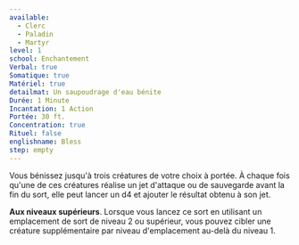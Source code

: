 ```yaml
---
available:
  - Clerc
  - Paladin
  - Martyr
level: 1
school: Enchantement
Verbal: true
Somatique: true
Matériel: true
detailmat: Un saupoudrage d'eau bénite
Durée: 1 Minute
Incantation: 1 Action
Portée: 30 ft.
Concentration: true
Rituel: false
englishname: Bless
step: empty
---
```

Vous bénissez jusqu'à trois créatures de votre choix à portée. À chaque fois qu'une de ces créatures réalise un jet d'attaque ou de sauvegarde avant la fin du sort, elle peut lancer un d4 et ajouter le résultat obtenu à son jet.

**Aux niveaux supérieurs**. Lorsque vous lancez ce sort en utilisant un emplacement de sort de niveau 2 ou supérieur, vous pouvez cibler une créature supplémentaire par niveau d'emplacement au-delà du niveau 1.
